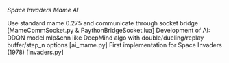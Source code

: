 *Space Invaders Mame AI*

Use standard mame 0.275 and communicate through socket bridge [MameCommSocket.py & PaythonBridgeSocket.lua]
Development of AI: DDQN model mlp&cnn like DeepMind algo with double/dueling/replay buffer/step_n options [ai_mame.py]
First implementation for Space Invaders (1978) [invaders.py]
